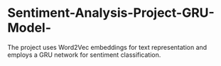 # Sentiment-Analysis-Project-GRU-Model-
 The project uses Word2Vec embeddings for text representation and employs a GRU network for sentiment classification.

